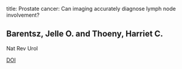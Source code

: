 title: Prostate cancer: Can imaging accurately diagnose lymph node involvement?

## Barentsz, Jelle O. and Thoeny, Harriet C.
Nat Rev Urol

<a href="https://doi.org/10.1038/nrurol.2015.91">DOI</a>
